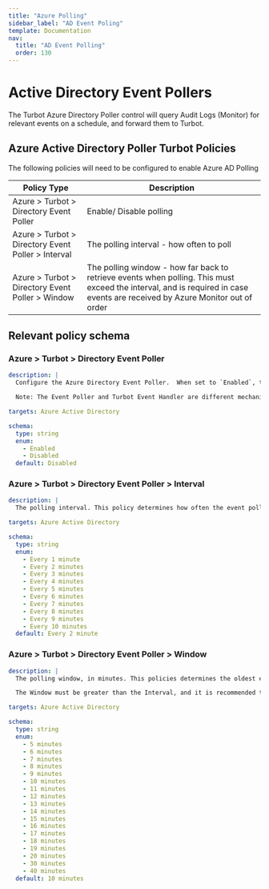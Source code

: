 ```yaml
---
title: "Azure Polling"
sidebar_label: "AD Event Poling"
template: Documentation
nav:
  title: "AD Event Polling"
  order: 130
---
```


# Active Directory Event Pollers

The Turbot Azure Directory Poller control will query Audit Logs (Monitor) for
relevant events on a schedule, and forward them to Turbot.

## Azure Active Directory Poller Turbot Policies

The following policies will need to be configured to enable Azure AD Polling

| Policy Type                                        | Description                                                                                                                                                                 |
| -------------------------------------------------- | --------------------------------------------------------------------------------------------------------------------------------------------------------------------------- |
| Azure > Turbot > Directory Event Poller            | Enable/ Disable polling                                                                                                                                                     |
| Azure > Turbot > Directory Event Poller > Interval | The polling interval - how often to poll                                                                                                                                    |
| Azure > Turbot > Directory Event Poller > Window   | The polling window - how far back to retrieve events when polling. This must exceed the interval, and is required in case events are received by Azure Monitor out of order |

## Relevant policy schema

### Azure > Turbot > Directory Event Poller

```yml
description: |
  Configure the Azure Directory Event Poller.  When set to `Enabled`, the poller will run at the interval specified to retrieve the latest events and forward them to the Turbot Router.

  Note: The Event Poller and Turbot Event Handler are different mechanisms for sending the same information to Turbot. You should enable one or the other, but typically not both. If you feel like you need to enable both, please contact Turbot support and we'll discuss your use case with you in depth.

targets: Azure Active Directory

schema:
  type: string
  enum:
    - Enabled
    - Disabled
  default: Disabled
```

### Azure > Turbot > Directory Event Poller > Interval

```yml
description: |
  The polling interval. This policy determines how often the event poller will run.

targets: Azure Active Directory

schema:
  type: string
  enum:
    - Every 1 minute
    - Every 2 minutes
    - Every 3 minutes
    - Every 4 minutes
    - Every 5 minutes
    - Every 6 minutes
    - Every 7 minutes
    - Every 8 minutes
    - Every 9 minutes
    - Every 10 minutes
  default: Every 2 minute
```

### Azure > Turbot > Directory Event Poller > Window

```yml
description: |
  The polling window, in minutes. This policies determines the oldest events the event poller will retrieve. For example, setting the window to '10 minutes' will cause the poller to retrieve all events from the previous 10 minutes every time it runs.

  The Window must be greater than the Interval, and it is recommended to be at least twice the Interval. For example, if the Interval is 'Every 10 Minutes', the Window should be at least '20 Minutes'.

targets: Azure Active Directory

schema:
  type: string
  enum:
    - 5 minutes
    - 6 minutes
    - 7 minutes
    - 8 minutes
    - 9 minutes
    - 10 minutes
    - 11 minutes
    - 12 minutes
    - 13 minutes
    - 14 minutes
    - 15 minutes
    - 16 minutes
    - 17 minutes
    - 18 minutes
    - 19 minutes
    - 20 minutes
    - 30 minutes
    - 40 minutes
  default: 10 minutes
```
